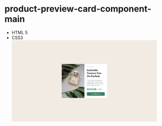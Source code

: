 # product-preview-card-component-main
* HTML 5
* CSS3
![Imagem do projeto final](/assects/preview.png)